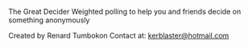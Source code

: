 The Great Decider
Weighted polling to help you and friends decide on something anonymously

Created by Renard Tumbokon
Contact at: kerblaster@hotmail.com